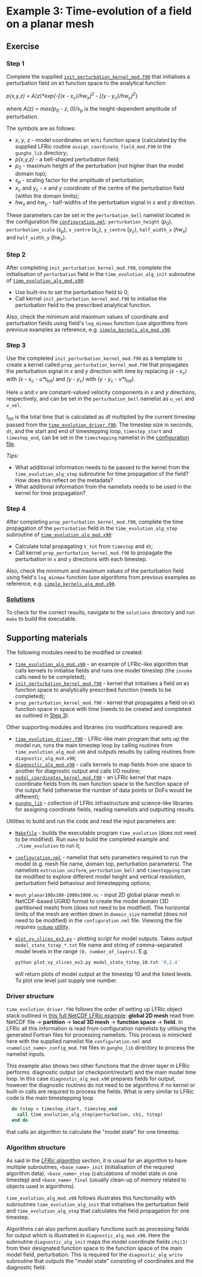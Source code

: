 # Example 3: Time-evolution of a field on a planar mesh

## Exercise

### Step 1

Complete the supplied [`init_perturbation_kernel_mod.f90`](
init_perturbation_kernel_mod.f90) that initialises
a perturbation field on `W3` function space to the analytical function

*p(x,y,z) = A(z)\*exp\{-\[(x - x<sub>c</sub>)/hw<sub>x</sub>\]<sup>2</sup>
\- \[(y - y<sub>c</sub>)/hw<sub>y</sub>\]<sup>2</sup>*\}

where *A(z) = max(p<sub>0</sub> - z, 0)/s<sub>p</sub>* is the
height-dependent amplitude of perturbation.

The symbols are as follows:

* *x*, *y*, *z* - model coordinates on `Wchi` function space
 (calculated by the supplied LFRic routine `assign_coordinate_field_mod.F90`
 in the `gungho_lib` directory;
* *p(x,y,z)* - a bell-shaped perturbation field;
* *p<sub>0</sub>* - maximum height of the perturbation (not higher than
  the model domain top);
* *s<sub>p</sub>* - scaling factor for the amplitude of perturbation;
* *x<sub>c</sub>* and *y<sub>c</sub>* - *x* and *y* coordinate of
  the centre of the perturbation field (within the domain limits);
* *hw<sub>x</sub>* and *hw<sub>y</sub>* - half-widths of the
  perturbation signal in *x* and *y* direction.

These parameters can be set in the `perturbation_bell` namelist located
in the configuration file [`configuration.nml`](configuration.nml):
`perturbation_height` (*p<sub>0</sub>*), `perturbation_scale`
(*s<sub>p</sub>*), `x_centre` (*x<sub>c</sub>*), `y_centre`
(*y<sub>c</sub>*), `half_width_x` (*hw<sub>x</sub>*) and
`half_width_y` (*hw<sub>y</sub>*).

### Step 2

After completing `init_perturbation_kernel_mod.f90`, complete the
initialisation of `perturbation` field in the `time_evolution_alg_init`
subroutine of [`time_evolution_alg_mod.x90`](time_evolution_alg_mod.x90):

* Use built-ins to set the perturbation field to 0;
* Call kernel `init_perturbation_kernel_mod.f90` to initialise the
  perturbation field to the prescribed analytical function.

Also, check the minimum and maximum values of coordinate and perturbation
fields using field's `log_minmax` function (use algorithms from previous
examples as reference, e.g. [`simple_kernels_alg_mod.x90`](
../1_simple_kernels/simple_kernels_alg_mod.x90).

### Step 3

Use the completed `init_perturbation_kernel_mod.f90` as a template to
create a kernel called `prop_perturbation_kernel_mod.f90` that propagates
the perturbation signal in *x* and *y* direction with time by replacing
*(x - x<sub>c</sub>)* with *(x - x<sub>c</sub> - u\*t<sub>tot</sub>)*
and *(y - y<sub>c</sub>)* with *(y - y<sub>c</sub> - v\*t<sub>tot</sub>)*.

Here *u* and *v* are constant-valued velocity components in *x* and
*y* directions, respectively, and can be set in the `perturbation_bell`
namelist as `u_vel` and `v_vel`.

*t<sub>tot</sub>* is the total time that is calculated as *dt* multiplied
by the current timestep passed from the [`time_evolution_driver.f90`](
time_evolution_driver.f90). The timestep size in seconds, `dt`, and the
start and end of timestepping loop, `timestep_start` and `timestep_end`,
can be set in the `timestepping` namelist in the [configuration file](
configuration.nml).

*Tips:*

* What additional information needs to be passed to the kernel from
  the `time_evolution_alg_step` subroutine for time propagation of the
  field? How does this reflect on the metadata?
* What additional information from the namelists needs to be used in
  the kernel for time propagation?

### Step 4

After completing `prop_perturbation_kernel_mod.f90`, complete the
time propagation of the `perturbation` field in the
`time_evolution_alg_step` subroutine of [`time_evolution_alg_mod.x90`](
time_evolution_alg_mod.x90):

* Calculate total propagating `t_tot` from `timestep` and `dt`;
* Call kernel `prop_perturbation_kernel_mod.f90` to propagate the
  perturbation in `x` and `y` directions with each timestep.

Also, check the minimum and maximum values of the perturbation
field using field's `log_minmax` function (use algorithms from previous
examples as reference, e.g. [`simple_kernels_alg_mod.x90`](
../1_simple_kernels/simple_kernels_alg_mod.x90).

### [Solutions](solutions)

To check for the correct results, navigate to the `solutions` directory
and run `make` to build the executable.

## Supporting materials

The following modules need to be modified or created:

* [`time_evolution_alg_mod.x90`](time_evolution_alg_mod.x90) - an example
  of LFRic-like algorithm that calls kernels to initialise fields and runs
  one model timestep (the `invoke` calls need to be completed);
* [`init_perturbation_kernel_mod.f90`](init_perturbation_kernel_mod.f90) -
  kernel that initialises a field on `W3` function space to analytically
  prescribed function (needs to be completed);
* `prop_perturbation_kernel_mod.f90` - kernel that propagates a field
  on `W3` function space in space with time (needs to be created and
  completed as outlined in [Step 3](#step-3)).

Other supporting modules and libraries (no modifications required) are:

* [`time_evolution_driver.f90`](time_evolution_driver.f90) - LFRic-like
  main program that sets up the model run, runs the main timestep loop by
  calling routines from `time_evolution_alg_mod.x90` and outputs results by
  calling routines from `diagnostic_alg_mod.x90`;
* [`diagnostic_alg_mod.x90`](diagnostic_alg_mod.x90) - calls kernels to map
  fields from one space to another for diagnostic output and calls I/O routine;
* [`nodal_coordinates_kernel_mod.F90`](nodal_coordinates_kernel_mod.F90) - an
  LFRic kernel that maps coordinate fields from its own function space to the
  function space of the output field (otherwise the number of data points or
  DoFs would be different);
* [`gungho_lib`](gungho_lib) - collection of LFRic infrastructure and
  science-like libraries for assigning coordinate fields, reading namelists
  and outputting results.

Utilities to build and run the code and read the input parameters are:

* [`Makefile`](Makefile) - builds the executable program `time_evolution`
 (does not need to be modified). Run `make` to build the completed example
  and `./time_evolution` to run it;
* [`configuration.nml`](configuration.nml) - namelist that sets parameters
  required to run the model (e.g. mesh file name, domain top, perturbation
  parameters). The namelists `extrusion_uniform`, `perturbation_bell` and
  `timestepping` can be modified to explore different model height and
  vertical resolution, perturbation field behaviour and timestepping options;
* `mesh_planar100x100-1000x1000.nc` - input 2D global planar mesh in
  NetCDF-based UGRID format to create the model domain (3D partitioned
  mesh) from (does not need to be modified). The horizontal limits of
  the mesh are written down in `domain_size` namelist (does not need to
  be modified) in the `configuration.nml` file. Viewong the file requires
  [`ncdump` utility](
  https://www.unidata.ucar.edu/software/netcdf/docs/netcdf_utilities_guide.html#ncdump_guide).
* [`plot_xy_slices_ex3.py`](plot_xy_slices_ex3.py) - plotting script for
  model outputs. Takes output `model_state_tstep_*.txt` file name and string
  of comma-separated model levels in the range `(0, number_of_layers)`. E.g.

  ```python
  python plot_xy_slices_ex3.py model_state_tstep_10.txt '0,2,4'
  ```
  will return plots of model output at the timestep 10 and the listed
  levels. To plot one level just supply one number.

### Driver structure

`time_evolution_driver.f90` follows the order of setting up LFRic object
stack outlined in [this full NetCDF LFRic example](
../../../../../examples/lfric/full_example_netcdf/README.md):
**global 2D mesh** read from NetCDF file -> **partition** ->
**local 3D mesh** -> **function space** -> **field**. In LFRic
all this information is read from configuration namelists by utilising
the generated Fortran files for processing namelists. This process
is mimicked here with the supplied namelist file `configuration.nml`
and `<namelist_name>_config_mod.f90` files in `gungho_lib` directory
to process the namelist inputs.

This example also shows two other functions that the driver layer in
LFRic performs: diagnostic output (or checkpoint/restart) and the main
model time loop. In this case `diagnostic_alg_mod.x90` prepares fields
for output, however the diagnostic routines do not need to be algorithms
if no kernel or built-in calls are required to process the fields. What
is very similar to LFRic code is the main timestepping loop

```fortran
  do tstep = timestep_start, timestep_end
    call time_evolution_alg_step(perturbation, chi, tstep)
  end do
```

that calls an algorithm to calculate the "model state" for one timestep.

### Algorithm structure

As said in the [*LFRic algorithm*](
../background/LFRic_algorithm.md) section, it is usual for an
algorithm to have multiple subroutines, `<base_name>_init`
(initialisation of the required algorithm data), `<base_name>_step`
(calculations of model state in one timestep) and `<base_name>_final`
(usually clean-up of memory related to objects used in algorithms).

`time_evolution_alg_mod.x90` follows illustrates this functionality with
subroutines `time_evolution_alg_init` that initialises the perturbation field
and `time_evolution_alg_step` that calculates the field propagation for one
timestep.

Algorithms can also perform auxiliary functions such as processing fields
for output which is illustrated in `diagnostic_alg_mod.x90`. Here the
subroutine `diagnostic_alg_init` maps the model coordinate fields `chi(3)`
from their designated function space to the function space of the main
model field, perturbation. This is required for the `diagnostic_alg_write`
subroutine that outputs the "model state" consisting of coordinates and
the diagnostic field.
